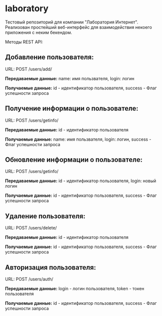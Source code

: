 # laboratory
Тестовый репозиторий для компании "Лаборатория Интернет".
Реализован простейший веб-интерфейс для взаимодействия некоего приложения с неким бекендом.

Методы REST API:

## Добавление пользователя:
URL: POST /users/add/

**Передаваемые данные:** 
  name: имя пользвателя,
  login: логин

**Получаемые данные:**
  id - идентификатор пользователя,
  success - Флаг успешности запроса  



## Получение информации о пользователе:
URL: POST /users/getinfo/

**Передаваемые данные:**
  id - идентификатор пользователя

**Получаемые данные:**
  name: имя пользвателя,
  login: логин,
  success - Флаг успешности запроса  

  
## Обновление информации о пользователе:
URL: POST /users/getinfo/

**Передаваемые данные:**
  id - идентификатор пользователя,
  login: новый логин

**Получаемые данные:**
  id - идентификатор пользователя,
  success - Флаг успешности запроса
  
  
## Удаление пользователя:
URL: POST /users/delete/

**Передаваемые данные:**
  id - идентификатор пользователя

**Получаемые данные:**
  id - идентификатор пользователя,
  success - Флаг успешности запроса

  
## Авторизация пользователя:
URL: POST /users/auth/

**Передаваемые данные:**
  login - логин пользователя,
  token - токен пользователя

**Получаемые данные:**
  id - идентификатор пользователя,
  success - Флаг успешности запроса
